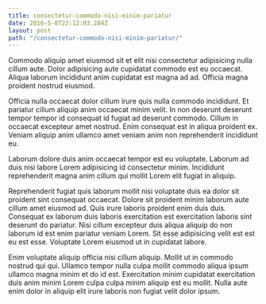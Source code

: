 ```yaml
---
title: consectetur-commodo-nisi-minim-pariatur
date: 2016-5-8T22:12:03.284Z
layout: post
path: "/consectetur-commodo-nisi-minim-pariatur/"
---
```


Commodo aliquip amet eiusmod sit et elit nisi consectetur adipisicing nulla cillum aute. Dolor adipisicing aute cupidatat commodo est eu occaecat. Aliqua laborum incididunt anim cupidatat est magna ad ad. Officia magna proident nostrud eiusmod.

Officia nulla occaecat dolor cillum irure quis nulla commodo incididunt. Et pariatur cillum aliquip anim occaecat minim velit. In non deserunt deserunt tempor tempor id consequat id fugiat ad deserunt commodo. Cillum in occaecat excepteur amet nostrud. Enim consequat est in aliqua proident ex. Veniam aliquip anim ullamco amet veniam anim non reprehenderit incididunt eu.

Laborum dolore duis anim occaecat tempor est eu voluptate. Laborum ad duis nisi labore Lorem adipisicing id consectetur minim. Incididunt reprehenderit magna anim cillum qui mollit Lorem elit fugiat in aliquip.

Reprehenderit fugiat quis laborum mollit nisi voluptate duis ea dolor sit proident sint consequat occaecat. Dolore sit proident minim laborum aute cillum amet eiusmod ad. Quis irure laboris proident enim duis duis. Consequat ex laborum duis laboris exercitation est exercitation laboris sint deserunt do pariatur. Nisi cillum excepteur duis aliqua aliquip do non laborum id est enim pariatur veniam Lorem. Sit esse adipisicing velit est est eu est esse. Voluptate Lorem eiusmod ut in cupidatat labore.

Enim voluptate aliquip officia nisi cillum aliquip. Mollit ut in commodo nostrud qui qui. Ullamco tempor nulla culpa mollit commodo aliqua ipsum ullamco magna minim et do id est. Exercitation minim cupidatat exercitation duis anim minim Lorem culpa culpa minim aliquip est eu mollit. Nulla aute enim dolor in aliquip elit irure laboris non fugiat velit dolor ipsum.